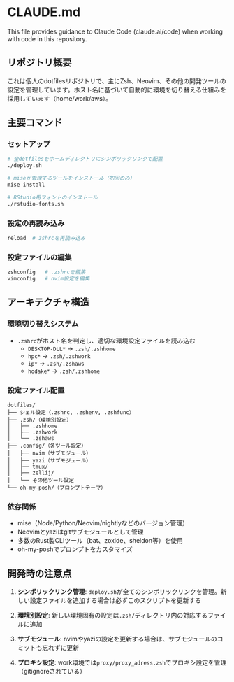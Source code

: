 # CLAUDE.md

This file provides guidance to Claude Code (claude.ai/code) when working with code in this repository.

## リポジトリ概要

これは個人のdotfilesリポジトリで、主にZsh、Neovim、その他の開発ツールの設定を管理しています。ホスト名に基づいて自動的に環境を切り替える仕組みを採用しています（home/work/aws）。

## 主要コマンド

### セットアップ
```bash
# 全dotfilesをホームディレクトリにシンボリックリンクで配置
./deploy.sh

# miseが管理するツールをインストール（初回のみ）
mise install

# RStudio用フォントのインストール
./rstudio-fonts.sh
```

### 設定の再読み込み
```bash
reload  # zshrcを再読み込み
```

### 設定ファイルの編集
```bash
zshconfig   # .zshrcを編集
vimconfig   # nvim設定を編集
```

## アーキテクチャ構造

### 環境切り替えシステム
- `.zshrc`がホスト名を判定し、適切な環境設定ファイルを読み込む
  - `DESKTOP-DLL*` → `.zsh/.zshhome`
  - `hpc*` → `.zsh/.zshwork`
  - `ip*` → `.zsh/.zshaws`
  - `hodake*` → `.zsh/.zshhome`

### 設定ファイル配置
```
dotfiles/
├── シェル設定（.zshrc, .zshenv, .zshfunc）
├── .zsh/（環境別設定）
│   ├── .zshhome
│   ├── .zshwork
│   └── .zshaws
├── .config/（各ツール設定）
│   ├── nvim（サブモジュール）
│   ├── yazi（サブモジュール）
│   ├── tmux/
│   ├── zellij/
│   └── その他ツール設定
└── oh-my-posh/（プロンプトテーマ）
```

### 依存関係
- mise（Node/Python/Neovim/nightlyなどのバージョン管理）
- Neovimとyaziはgitサブモジュールとして管理
- 多数のRust製CLIツール（bat、zoxide、sheldon等）を使用
- oh-my-poshでプロンプトをカスタマイズ

## 開発時の注意点

1. **シンボリックリンク管理**: `deploy.sh`が全てのシンボリックリンクを管理。新しい設定ファイルを追加する場合は必ずこのスクリプトを更新する

2. **環境別設定**: 新しい環境固有の設定は`.zsh/`ディレクトリ内の対応するファイルに追加

3. **サブモジュール**: nvimやyaziの設定を更新する場合は、サブモジュールのコミットも忘れずに更新

4. **プロキシ設定**: work環境では`proxy/proxy_adress.zsh`でプロキシ設定を管理（gitignoreされている）
